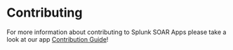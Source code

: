 # Contributing
For more information about contributing to Splunk SOAR Apps please take a look at our app [Contribution Guide](https://github.com/splunk-soar-connectors/.github/blob/main/.github/CONTRIBUTING.md)!

